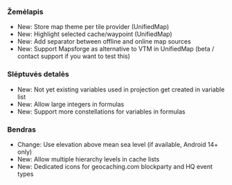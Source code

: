 ### Žemėlapis
- New: Store map theme per tile provider (UnifiedMap)
- New: Highlight selected cache/waypoint (UnifiedMap)
- New: Add separator between offline and online map sources
- New: Support Mapsforge as alternative to VTM in UnifiedMap (beta / contact support if you want to test this)

### Slėptuvės detalės
- New: Not yet existing variables used in projection get created in variable list
- New: Allow large integers in formulas
- New: Support more constellations for variables in formulas

### Bendras
- Change: Use elevation above mean sea level (if available, Android 14+ only)
- New: Allow multiple hierarchy levels in cache lists
- New: Dedicated icons for geocaching.com blockparty and HQ event types


